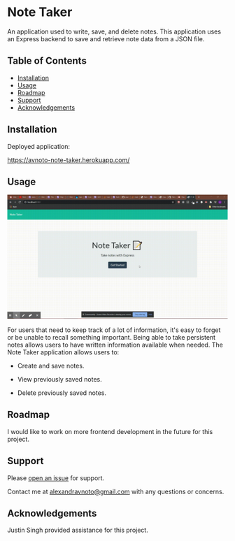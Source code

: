# Note Taker

An application used to write, save, and delete notes. This application uses an Express backend to save and retrieve note data from a JSON file.

## Table of Contents

- [Installation](#installation)
- [Usage](#usage)
- [Roadmap](#roadmap)
- [Support](#support)
- [Acknowledgements](#acknowledgements)

## Installation

Deployed application:

https://avnoto-note-taker.herokuapp.com/

## Usage

<img src="/public/assets/images/notetakergif.gif" alt="GIF of using the application"/>

For users that need to keep track of a lot of information, it's easy to forget or be unable to recall something important. Being able to take persistent notes allows users to have written information available when needed. The Note Taker application allows users to:

- Create and save notes.

- View previously saved notes.

- Delete previously saved notes.

## Roadmap

I would like to work on more frontend development in the future for this project.

## Support

Please [open an issue](https://github.com/avnoto/Note-Taker/issues/new) for support.

Contact me at alexandravnoto@gmail.com with any questions or concerns.

## Acknowledgements

Justin Singh provided assistance for this project.
